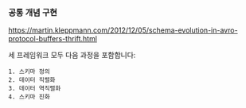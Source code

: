 
### 공통 개념 구현

https://martin.kleppmann.com/2012/12/05/schema-evolution-in-avro-protocol-buffers-thrift.html

세 프레임워크 모두 다음 과정을 포함합니다:

```
1. 스키마 정의 
2. 데이터 직렬화
3. 데이터 역직렬화
4. 스키마 진화
```
